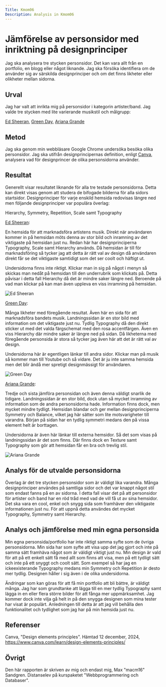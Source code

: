 ```yaml
---
Title: Kmom06
Description: Analysis in Kmom06
---
```


Jämförelse av personsidor med inriktning på designprinciper
=======================

Jag ska analysera tre stycken personsidor. Det kan vara allt från en portfolio, en blogg eller något liknande. Jag ska försöka identifiera om de använder sig av särskilda designprinciper
och om det finns likheter eller olikheter mellan sidorna.

Urval
-----------------------

Jag har valt att inrikta mig på personsidor i kategorin artister/band. Jag valde tre stycken med lite varierande musikstil och målgrupp:

[Ed Sheeran](https://www.edsheeran.com/),
[Green Day](https://www.greenday.com/),
[Ariana Grande](https://www.arianagrande.com/)


Metod
-----------------------

Jag ska genom min webbläsare Google Chrome undersöka besöka olika personsidor. Jag ska utifrån designprincipernas definition, enligt [Canva](https://www.canva.com/learn/design-elements-principles/),
analysera vad för designprincer de olika personsidorna använder.

Resultat
-----------------------

Generellt visar resultatet liknande för alla tre testade personsidorna. Detta kan direkt visas genom att studera de bifogade bilderna för alla sidors startsidor.
Designprinciper för varje enskild hemsida redovisas längre ned men följande designprinciper var populära överlag:

Hierarchy, Symmetry, Repetition, Scale samt Typography

[Ed Sheeran](https://www.edsheeran.com/):

En hemsida för att marknadsföra artistens musik. Direkt när användaren kommer in på hemsidan möts denna av stor bild och inramning av det viktigaste på hemsidan just nu.
Redan här har designprinciperna Typography, Scale samt Hierarchy används. Då hemsidan är till för marknadsföring så tycker jag att detta är rätt val av design då användaren direkt får se det viktigaste
samtidigt som det ser coolt och häftigt ut. 

Undersidorna finns inte riktigt. Klickar man in sig på något i menyn så skickas man nedåt på hemsidan till den underrubrik som klickats på. Detta påvisar i detta fall Hierarchy då det är mindre saker längre ned.
Beroende på vad man klickar på kan man även uppleva en viss inramning på hemsidan.

![Ed Sheeran](../assets/img/edsheeran.jpg "Uppvisning av Ed Sheeran's hemsida")

[Green Day](https://www.greenday.com/):

Många likheter med föregående resultat. Även här en sida för att marknadsföra bandets musik. Landningssidan är en stor bild med information om det viktigaste just nu. 
Tydlig Typography då den direkt sticker ut med det valda färgschemat med den rosa accentfärgen. Även en viss Hierarchy där mindre saker är längre ned på sidan. Då likheterna med föregående personsida är stora så tycker jag även här att det är rätt val av design. 

Undersidorna här är egentligen länkar till andra sidor. Klickar man på musik så kommer man till Youtube och så vidare. Det är ju inte samma hemsida men det blir ändå mer spretigt designmässigt för användaren.

![Green Day](../assets/img/greenday.jpg "Uppvisning av Green Day's hemsida")

[Ariana Grande](https://www.arianagrande.com/):

Tredje och sista jämföra personsidan och även denna väldigt snarlik de tidigare. Landningssidan är en stor bild, dock utan så mycket inramning av information som de andra personsidorna hade.
Information finns dock, men mycket mindre tydligt. Hemsidan blandar och ger mellan designprinciperna Symmetry och Balance, vilket jag här sätter som lite motsvarigheter till varandra. Början på sidan har en tydlig
symmetri medans den på vissa element helt är borttagen. 

Undersidorna är även här länkar till externa hemsidor. Så det som visas på landningssidan är det som finns. Där finns dock en Texture samt Typography som gör att hemsidan får en bra och trevlig stil.  

![Ariana Grande](../assets/img/arianagrande.jpg "Uppvisning av Ariana Grande's hemsida")

Analys för de utvalde personsidorna
-----------------------

Överlag är det tre stycken personsidor som är väldigt lika varandra. Många designprinciper användes på samtliga sidor och det var knappt något stil som endast fanns på en av sidorna. 
I detta fall visar det på att personsidor för artister och band har en röd tråd med vad de vill få ut av sina hemsidor. Det ska vara en cool, enkel och snygg sida som framhäver den viktigaste informationen just nu.
För att uppnå detta användes det mycket Typography, Symmetry samt Hierarchy. 

Analys och jämförelse med min egna personsida
-----------------------

Min egna personsida/portfolio har inte riktigt samma syfte som de övriga personsidorna. Min sida har som syfte att visa upp det jag gjort och inte på samma sätt framhäva något som är väldigt viktigt just nu.
Min design är vald för att på ett enkelt sätt få med allt som finns att visa, men på ett tydligt sätt och inte på ett snyggt och coolt sätt. Som exempel så har jag en ickeexisterande Typography
medans min Symmetry och Repetition är desto mer tydlig. Designen håller i sig även i de olika undersidorna. 

Ändringar som kan göras för att få min portfolio att bli bättre, är väldigt många.
Jag har som grundtanke att lägga till en mer tydlig Typography samt lägga in en eller flera större bilder för att fånga mer uppmärksamhet. Jag kommer dock inte vilja gå helt in på den snygga designen som
mina tester har visat är populärt. Anledningen till detta är att jag vill behålla den funktionalitet och tydlighet som jag har på min hemsida just nu.

Referenser
-----------------------

Canva, "Design elements principles". Hämtad 12 december, 2024, https://www.canva.com/learn/design-elements-principles/ 

Övrigt
-----------------------

Den här rapporten är skriven av mig och endast mig, Max "macm16" Sandgren.
Distanselev på kurspaketet "Webbprogrammering och Databaser".